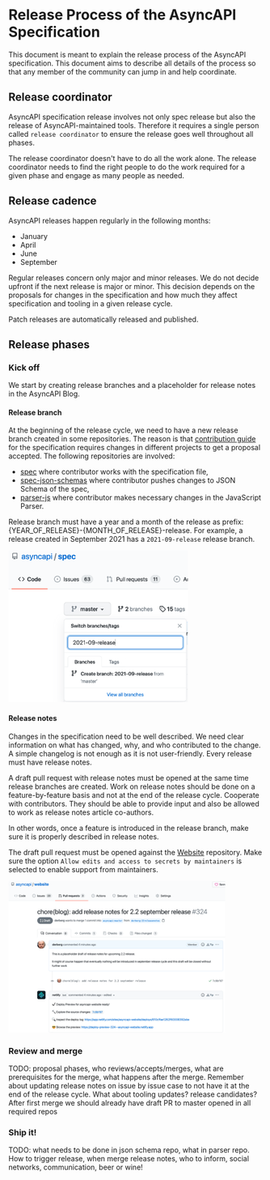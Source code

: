 # Release Process of the AsyncAPI Specification

This document is meant to explain the release process of the AsyncAPI specification. This document aims to describe all details of the process so that any member of the community can jump in and help coordinate.

## Release coordinator

AsyncAPI specification release involves not only spec release but also the release of AsyncAPI-maintained tools. Therefore it requires a single person called `release coordinator` to ensure the release goes well throughout all phases.

The release coordinator doesn't have to do all the work alone. The release coordinator needs to find the right people to do the work required for a given phase and engage as many people as needed.

## Release cadence

AsyncAPI releases happen regularly in the following months:
- January
- April
- June
- September

Regular releases concern only major and minor releases. We do not decide upfront if the next release is major or minor. This decision depends on the proposals for changes in the specification and how much they affect specification and tooling in a given release cycle.

Patch releases are automatically released and published.

## Release phases

### Kick off

We start by creating release branches and a placeholder for release notes in the AsyncAPI Blog.

#### Release branch

At the beginning of the release cycle, we need to have a new release branch created in some repositories. The reason is that [contribution guide](https://github.com/asyncapi/spec/blob/master/CONTRIBUTING.md) for the specification requires changes in different projects to get a proposal accepted. The following repositories are involved:
- [spec](https://github.com/asyncapi/spec) where contributor works with the specification file,
- [spec-json-schemas](https://github.com/asyncapi/spec-json-schemas) where contributor pushes changes to JSON Schema of the spec,
- [parser-js](https://github.com/asyncapi/parser-js) where contributor makes necessary changes in the JavaScript Parser.

Release branch must have a year and a month of the release as prefix: {YEAR_OF_RELEASE}-{MONTH_OF_RELEASE}-release. For example, a release created in September 2021 has a `2021-09-release` release branch.

<img src="./assets/release_process/create_branch.png" alt="This image shows part of the GitHub UI that shows how you can create a new branch using default branch as a base." height="300">

#### Release notes

Changes in the specification need to be well described. We need clear information on what has changed, why, and who contributed to the change. A simple changelog is not enough as it is not user-friendly. Every release must have release notes.

A draft pull request with release notes must be opened at the same time release branches are created. Work on release notes should be done on a feature-by-feature basis and not at the end of the release cycle. Cooperate with contributors. They should be able to provide input and also be allowed to work as release notes article co-authors.

In other words, once a feature is introduced in the release branch, make sure it is properly described in release notes.

The draft pull request must be opened against the [Website](https://github.com/asyncapi/website/) repository. Make sure the option `Allow edits and access to secrets by maintainers` is selected to enable support from maintainers.

<img src="./assets/release_process/draft_pr.png" alt="This image shows example pull request created in GitHub with release notes for AsyncAPI specification" height="300">

### Review and merge 

TODO: proposal phases, who reviews/accepts/merges, what are prerequisites for the merge, what happens after the merge. Remember about updating release notes on issue by issue case to not have it at the end of the release cycle. What about tooling updates? release candidates? After first merge we should already have draft PR to master opened in all required repos

### Ship it!

TODO: what needs to be done in json schema repo, what in parser repo. How to trigger release, when merge release notes, who to inform, social networks, communication, beer or wine!




